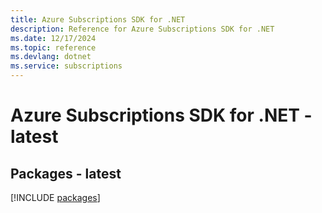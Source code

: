 ```yaml
---
title: Azure Subscriptions SDK for .NET
description: Reference for Azure Subscriptions SDK for .NET
ms.date: 12/17/2024
ms.topic: reference
ms.devlang: dotnet
ms.service: subscriptions
---
```

# Azure Subscriptions SDK for .NET - latest
## Packages - latest
[!INCLUDE [packages](subscriptions-index.md)]